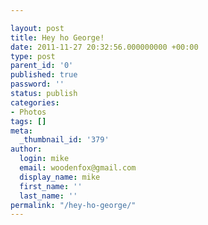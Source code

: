 ```yaml
---

layout: post
title: Hey ho George!
date: 2011-11-27 20:32:56.000000000 +00:00
type: post
parent_id: '0'
published: true
password: ''
status: publish
categories:
- Photos
tags: []
meta:
  _thumbnail_id: '379'
author:
  login: mike
  email: woodenfox@gmail.com
  display_name: mike
  first_name: ''
  last_name: ''
permalink: "/hey-ho-george/"
---
```



